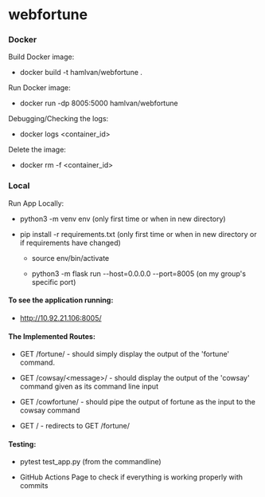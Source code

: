 # webfortune
 
<h3>Docker</h3>
 
Build Docker image:
- docker build -t hamlvan/webfortune .
 
Run Docker image:
- docker run -dp 8005:5000 hamlvan/webfortune
 
Debugging/Checking the logs:
- docker logs \<container_id>
 
Delete the image:
- docker rm -f \<container_id>
 
<h3>Local</h3>
Run App Locally:
 
- python3 -m venv env (only first time or when in new directory)
 
- pip install -r requirements.txt (only first time or when in new directory or if requirements have changed)
 
  - source env/bin/activate
 
  - python3 -m flask run --host=0.0.0.0 --port=8005 (on my group's specific port)
 
<h4>To see the application running:</h4>
 
- http://10.92.21.106:8005/
 
<h4>The Implemented Routes:</h4>
 
  - GET /fortune/ - should simply display the output of the 'fortune' command.
 
  - GET /cowsay/\<message>/ - should display the output of the 'cowsay' command given <message> as its command line input
 
- GET /cowfortune/ - should pipe the output of fortune as the input to the cowsay command
 
- GET / - redirects to GET /fortune/
 
<h4>Testing:</h4>
 
- pytest test_app.py (from the commandline)
 
- GitHub Actions Page to check if everything is working properly with commits
